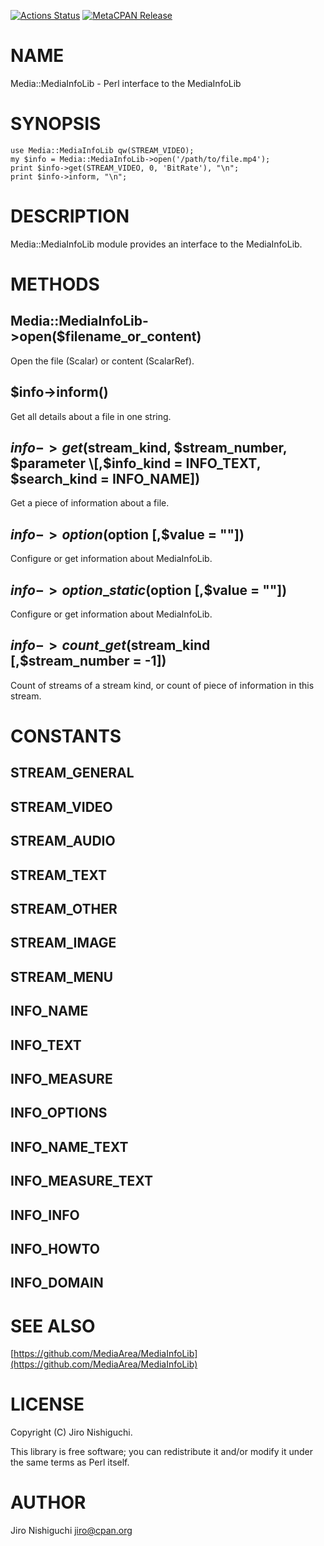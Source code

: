 [![Actions Status](https://github.com/spiritloose/Media-MediaInfoLib/workflows/test/badge.svg)](https://github.com/spiritloose/Media-MediaInfoLib/actions) [![MetaCPAN Release](https://badge.fury.io/pl/Media-MediaInfoLib.svg)](https://metacpan.org/release/Media-MediaInfoLib)
# NAME

Media::MediaInfoLib - Perl interface to the MediaInfoLib

# SYNOPSIS

    use Media::MediaInfoLib qw(STREAM_VIDEO);
    my $info = Media::MediaInfoLib->open('/path/to/file.mp4');
    print $info->get(STREAM_VIDEO, 0, 'BitRate'), "\n";
    print $info->inform, "\n";

# DESCRIPTION

Media::MediaInfoLib module provides an interface to the MediaInfoLib.

# METHODS

## Media::MediaInfoLib->open($filename\_or\_content)

Open the file (Scalar) or content (ScalarRef).

## $info->inform()

Get all details about a file in one string.

## $info->get($stream\_kind, $stream\_number, $parameter \[,$info\_kind = INFO\_TEXT, $search\_kind = INFO\_NAME\])

Get a piece of information about a file.

## $info->option($option \[,$value = ""\])

Configure or get information about MediaInfoLib.

## $info->option\_static($option \[,$value = ""\])

Configure or get information about MediaInfoLib.

## $info->count\_get($stream\_kind \[,$stream\_number = -1\])

Count of streams of a stream kind, or count of piece of information in this stream.

# CONSTANTS

## STREAM\_GENERAL

## STREAM\_VIDEO

## STREAM\_AUDIO

## STREAM\_TEXT

## STREAM\_OTHER

## STREAM\_IMAGE

## STREAM\_MENU

## INFO\_NAME

## INFO\_TEXT

## INFO\_MEASURE

## INFO\_OPTIONS

## INFO\_NAME\_TEXT

## INFO\_MEASURE\_TEXT

## INFO\_INFO

## INFO\_HOWTO

## INFO\_DOMAIN

# SEE ALSO

[https://github.com/MediaArea/MediaInfoLib](https://github.com/MediaArea/MediaInfoLib)

# LICENSE

Copyright (C) Jiro Nishiguchi.

This library is free software; you can redistribute it and/or modify
it under the same terms as Perl itself.

# AUTHOR

Jiro Nishiguchi <jiro@cpan.org>
